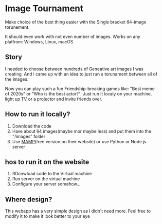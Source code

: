 # Image Tournament

Make choice of the best thing easier with the Single bracket 64-image torunement. 

It should even work with not even number of images. Works on any platfrom: Windows, Linux, macOS

## Story
I needed to choose between hundreds of Geneative art images I was creating. And I came up with an idea to just run a torunament between all of the images. 

Now you can play such a fun Friendship-breaking games like: "Best meme of 2020s" or "Who is the best actor?". Just run it localy on your machine, light up TV or a projector and invite friends over. 

## How to run it locally?
1. Download the code
2. Have about 64 images(maybe mor maybe less) and put them into the "/images" folder
3. Use [MAMP](https://www.mamp.info/en/downloads/)(free version on their website) or use Python or Node.js server

## hos to run it on the website
1. RDonwload code to the Virtual machine
2. Run server on the virtual machine
3. Configure your server somehow...

## Where design?
This webapp has a very simple design as I didn't need more. Feel free to modify it to make it look better to your eye
